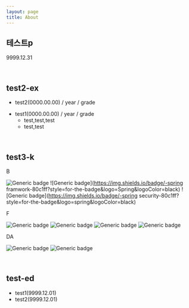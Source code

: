```yaml
---
layout: page
title: About
---
```

## 테스트p

9999.12.31

<br>

## test2-ex

* test2(0000.00.00) / year / grade

- test1(0000.00.00) / year / grade
  * test,test,test
  * test,test

<br>

## test3-k

B

![Generic badge](https://img.shields.io/badge/-java-80c1ff?style=for-the-badge&logo=java&logoColor=black)  ![Generic badge](https://img.shields.io/badge/-spring framwork-80c1ff?style=for-the-badge&logo=Spring&logoColor=black)  ![Generic badge](https://img.shields.io/badge/-spring security-80c1ff?style=for-the-badge&logo=spring&logoColor=black)

F

![Generic badge](https://img.shields.io/badge/-HTML-cce6ff?style=for-the-badge&logo=HTML5&logoColor=white)  ![Generic badge](https://img.shields.io/badge/-CSS-cce6ff?style=for-the-badge&logo=CSS3&logoColor=white)  ![Generic badge](https://img.shields.io/badge/-JavaScript-cce6ff?style=for-the-badge&logo=JavaScript&logoColor=white)  ![Generic badge](https://img.shields.io/badge/-jquery-cce6ff?style=for-the-badge&logo=jquery&logoColor=white)

DA

![Generic badge](https://img.shields.io/badge/-ORACLE-FA5C5C?style=for-the-badge&logo=oracle&logoColor=white)  ![Generic badge](https://img.shields.io/badge/-MySQL(MARIADA)-FA5C5C?style=for-the-badge&logo=mysql&logoColor=white)



<br>

## test-ed

* test1(9999.12.01)
* test2(9999.12.01)
